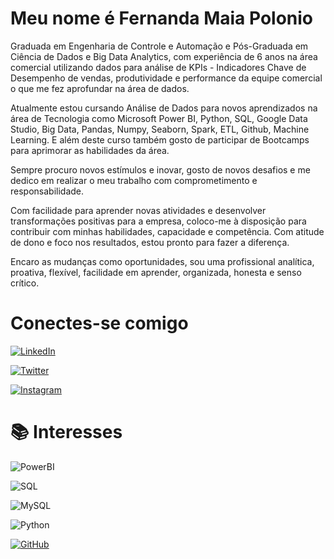 
# Meu nome é Fernanda Maia Polonio

Graduada em Engenharia de Controle e Automação e Pós-Graduada em Ciência de Dados e Big Data Analytics, com experiência de 6 anos na área comercial utilizando dados para análise de KPIs - Indicadores Chave de Desempenho de vendas, produtividade e performance da equipe comercial o que me fez aprofundar na área de dados.

Atualmente estou cursando Análise de Dados para novos aprendizados na área de Tecnologia como Microsoft Power BI, Python, SQL, Google Data Studio, Big Data, Pandas, Numpy, Seaborn, Spark, ETL, Github, Machine Learning. E além deste curso também gosto de participar de Bootcamps para aprimorar as habilidades da área.

Sempre procuro novos estímulos e inovar, gosto de novos desafios e me dedico em realizar o meu trabalho com comprometimento e responsabilidade.

Com facilidade para aprender novas atividades e desenvolver transformações positivas para a empresa, coloco-me à disposição para contribuir com minhas habilidades, capacidade e competência. Com atitude de dono e foco nos resultados, estou pronto para fazer a diferença.

Encaro as mudanças como oportunidades, sou uma profissional analítica, proativa, flexível, facilidade em aprender, organizada, honesta e senso crítico.

# Conectes-se comigo

[![LinkedIn](https://img.shields.io/badge/LinkedIn-000?style=for-the-badge&logo=linkedin&logoColor=0E76A8)](https://www.linkedin.com/in/fernanda-maia-polonio/)


[![Twitter](https://img.shields.io/badge/Twitter-000?style=for-the-badge&logo=twitter)](https://twitter.com/Nanda_Polonio)

[![Instagram](https://img.shields.io/badge/Instagram-000?style=for-the-badge&logo=instagram)](https://www.instagram.com/maiapolonio/)

# 📚 Interesses

![PowerBI](https://img.shields.io/badge/Power%20BI-F2C811.svg?style=for-the-badge&logo=Power-BI&logoColor=black)

![SQL](https://img.shields.io/badge/Microsoft%20SQL%20Server-000.svg?style=for-the-badge&logo=Microsoft-SQL-Server&logoColor=white)

![MySQL](https://img.shields.io/badge/MySQL-000?style=for-the-badge&logo=mysql)

![Python](https://img.shields.io/badge/Python-000?style=for-the-badge&logo=python)

[![GitHub](https://img.shields.io/badge/GitHub-000?style=for-the-badge&logo=github&logoColor=30A3DC)](https://docs.github.com/)
